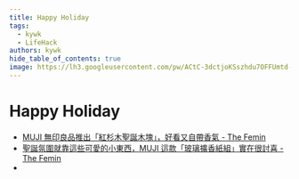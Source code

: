 ```yaml
---
title: Happy Holiday
tags:
  - kywk
  - LifeHack
authors: kywk
hide_table_of_contents: true
image: https://lh3.googleusercontent.com/pw/ACtC-3dctjoKSszhdu7OFFUmtd-eRmtxUAIxStWh7m3eW8Qy4iXLueXBb-3n_AmYxWpfIrQWGc5He2WVeunoRe0ULT5MnjeqBY5aknTj-sCoNU7Rdg4ndP4GDvOk-5Kv7vIP5NIE8TaEJSrB2ip4Qkf8Dbi-Ig=w800-no?authuser=0
---
```


# Happy Holiday

- [MUJI 無印良品推出「紅杉木聖誕木塊」，好看又自帶香氣 - The Femin](https://thefemin.com/2024/11/muji-red-cedar-christmas-wood-block/)
- [聖誕氛圍就靠這些可愛的小東西，MUJI 這款「玻璃擴香紙組」實在很討喜 - The Femin](https://thefemin.com/2024/11/muji-holiday-edition-diffuser/)
-
